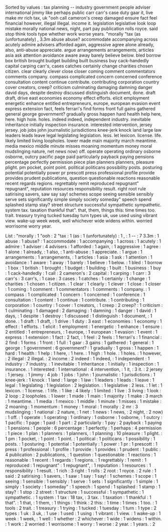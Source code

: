 Sorted by values :
tax planning -- industry government people adviser international jimmy like perhaps public carr carr's case duty gaar it, live make mr rich tax, uk "ooh call cameron's creep damaged ensure fact feel financial however, illegal illegal. income it. legislation legislative look loop mistake morally national news, night, part pay publication rolls royce. said stop think tools type whether work worse years. "morally "tax (as (unfortunately) , 3.3m abuse abuse? accommodate accompanying across acutely admire advisers afforded again, aggressive agree alone already, also, anti-abuse appreciate. argue arrangements arrangements, articles asia ask attention avoidance aware away barely believe below. bled borrow box british brought budget building built business buy cack-handedly capital carping carr's, cases catches certainly change charities chosen citizen. clear clearly clever close closer coming comment commentators comments company. compass complicated concern concerned conference consultation content continue contribute. contributing corporation country cover creators, creep? criticism culminating damaging damning danger david days, despite destroy discussed distinguish document, done. draft draft, drive east economies economy effect efforts. elicit employment energetic enhance entitled entrepreneurs, europe, european evasion event express extension fact, feels ferrari's find forms front full gains gathered general george government? gradually gross happen hard health help here, here. high hole. holes. indeed indeed, independent industry. inevitable inheritance initially inspection insurance. interested intervention, jersey jersey. job jobs john journalistic jurisdictions knee-jerk knock land large law leaders leads leave legal legislating legislation. less. let lexicon. license. life. likely limited living loopholes. lower made main majority march meantime. media mexico middle minute misses moaning momentum money moral mudslinging nature, net news now) off. operate operating ordinary osborne osborne, outcry pacific page paid particularly payback paying pensions percentage perfectly permission piece plan planners planners, pleasure plight. pm pocket, point point. political politicans possibility posts. posturing potential potentially power pr prescott press professional profile provide provides prudent publications, question questionable reactions reasonable recent regards regions. regrettably remit reproduced repugnant" repugnant", reputation resources responsibility result. right root rule satirising savers, saw say say! schemes scope seeing sensible sensibly serve sets significantly simple simply society someday" speech spend splashed stamp stay? street structure successful sympathetic sympathetic. system tax. taxation thankful that". that, them, things this: time times too. trait. treasury trying tucked tuesday turn types uk, use used using vibrant view. wake-up week week, well whichever wide widens within. worried worrisome worry year. 

List :
"morally : 1
"ooh : 2
"tax : 1
(as : 1
(unfortunately) : 1
, : 1
-- : 7
3.3m : 1
abuse : 1
abuse? : 1
accommodate : 1
accompanying : 1
across : 1
acutely : 1
admire : 1
adviser : 4
advisers : 1
afforded : 1
again, : 1
aggressive : 1
agree : 1
alone : 1
already, : 1
also, : 1
anti-abuse : 1
appreciate. : 1
argue : 1
arrangements : 1
arrangements, : 1
articles : 1
asia : 1
ask : 1
attention : 1
avoidance : 1
aware : 1
away : 1
barely : 1
believe : 1
below. : 1
bled : 1
borrow : 1
box : 1
british : 1
brought : 1
budget : 1
building : 1
built : 1
business : 1
buy : 1
cack-handedly : 1
call : 2
cameron's : 2
capital : 1
carping : 1
carr : 3
carr's : 3
carr's, : 1
case : 3
cases : 1
catches : 1
certainly : 1
change : 1
charities : 1
chosen : 1
citizen. : 1
clear : 1
clearly : 1
clever : 1
close : 1
closer : 1
coming : 1
comment : 1
commentators : 1
comments : 1
company. : 1
compass : 1
complicated : 1
concern : 1
concerned : 1
conference : 1
consultation : 1
content : 1
continue : 1
contribute. : 1
contributing : 1
corporation : 1
country : 1
cover : 1
creators, : 1
creep : 2
creep? : 1
criticism : 1
culminating : 1
damaged : 2
damaging : 1
damning : 1
danger : 1
david : 1
days, : 1
despite : 1
destroy : 1
discussed : 1
distinguish : 1
document, : 1
done. : 1
draft : 1
draft, : 1
drive : 1
duty : 3
east : 1
economies : 1
economy : 1
effect : 1
efforts. : 1
elicit : 1
employment : 1
energetic : 1
enhance : 1
ensure : 2
entitled : 1
entrepreneurs, : 1
europe, : 1
european : 1
evasion : 1
event : 1
express : 1
extension : 1
fact : 2
fact, : 1
feel : 2
feels : 1
ferrari's : 1
financial : 2
find : 1
forms : 1
front : 1
full : 1
gaar : 3
gains : 1
gathered : 1
general : 1
george : 1
government : 6
government? : 1
gradually : 1
gross : 1
happen : 1
hard : 1
health : 1
help : 1
here, : 1
here. : 1
high : 1
hole. : 1
holes. : 1
however, : 2
illegal : 2
illegal. : 2
income : 2
indeed : 1
indeed, : 1
independent : 1
industry : 7
industry. : 1
inevitable : 1
inheritance : 1
initially : 1
inspection : 1
insurance. : 1
interested : 1
international : 4
intervention, : 1
it, : 3
it. : 2
jersey : 1
jersey. : 1
jimmy : 4
job : 1
jobs : 1
john : 1
journalistic : 1
jurisdictions : 1
knee-jerk : 1
knock : 1
land : 1
large : 1
law : 1
leaders : 1
leads : 1
leave : 1
legal : 1
legislating : 1
legislation : 2
legislation. : 1
legislative : 2
less. : 1
let : 1
lexicon. : 1
license. : 1
life. : 1
like : 4
likely : 1
limited : 1
live : 3
living : 1
look : 2
loop : 2
loopholes. : 1
lower : 1
made : 1
main : 1
majority : 1
make : 3
march : 1
meantime. : 1
media : 1
mexico : 1
middle : 1
minute : 1
misses : 1
mistake : 2
moaning : 1
momentum : 1
money : 1
moral : 1
morally : 2
mr : 3
mudslinging : 1
national : 2
nature, : 1
net : 1
news : 1
news, : 2
night, : 2
now) : 1
off. : 1
operate : 1
operating : 1
ordinary : 1
osborne : 1
osborne, : 1
outcry : 1
pacific : 1
page : 1
paid : 1
part : 2
particularly : 1
pay : 2
payback : 1
paying : 1
pensions : 1
people : 6
percentage : 1
perfectly : 1
perhaps : 4
permission : 1
piece : 1
plan : 1
planners : 1
planners, : 1
planning : 10
pleasure : 1
plight. : 1
pm : 1
pocket, : 1
point : 1
point. : 1
political : 1
politicans : 1
possibility : 1
posts. : 1
posturing : 1
potential : 1
potentially : 1
power : 1
pr : 1
prescott : 1
press : 1
professional : 1
profile : 1
provide : 1
provides : 1
prudent : 1
public : 4
publication : 2
publications, : 1
question : 1
questionable : 1
reactions : 1
reasonable : 1
recent : 1
regards : 1
regions. : 1
regrettably : 1
remit : 1
reproduced : 1
repugnant" : 1
repugnant", : 1
reputation : 1
resources : 1
responsibility : 1
result. : 1
rich : 3
right : 1
rolls : 2
root : 1
royce. : 2
rule : 1
said : 2
satirising : 1
savers, : 1
saw : 1
say : 1
say! : 1
schemes : 1
scope : 1
seeing : 1
sensible : 1
sensibly : 1
serve : 1
sets : 1
significantly : 1
simple : 1
simply : 1
society : 1
someday" : 1
speech : 1
spend : 1
splashed : 1
stamp : 1
stay? : 1
stop : 2
street : 1
structure : 1
successful : 1
sympathetic : 1
sympathetic. : 1
system : 1
tax : 18
tax, : 3
tax. : 1
taxation : 1
thankful : 1
that". : 1
that, : 1
them, : 1
things : 1
think : 2
this: : 1
time : 1
times : 1
too. : 1
tools : 2
trait. : 1
treasury : 1
trying : 1
tucked : 1
tuesday : 1
turn : 1
type : 2
types : 1
uk : 3
uk, : 1
use : 1
used : 1
using : 1
vibrant : 1
view. : 1
wake-up : 1
week : 1
week, : 1
well : 1
whether : 2
whichever : 1
wide : 1
widens : 1
within. : 1
work : 2
worried : 1
worrisome : 1
worry : 1
worse : 2
year. : 1
years. : 2
